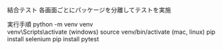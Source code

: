 結合テスト
各画面ごとにパッケージを分離してテストを実施

実行手順
python -m venv venv  
venv\Scripts\activate (windows)
source venv/bin/activate (mac, linux)
pip install selenium
pip install pytest